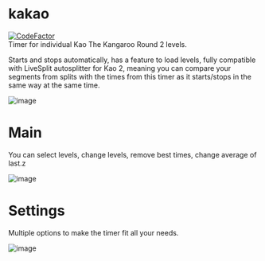 # kakao

[![CodeFactor](https://www.codefactor.io/repository/github/ru-mii/kakao/badge)](https://www.codefactor.io/repository/github/ru-mii/kakao)  
Timer for individual Kao The Kangaroo Round 2 levels.  

Starts and stops automatically, has a feature to load levels, fully compatible with LiveSplit autosplitter for Kao 2, meaning you can compare your segments from splits with the times from this timer as it starts/stops in the same way at the same time.

![image](https://user-images.githubusercontent.com/118167137/209756925-788281b5-c79d-409b-bb48-458121186709.png)

# Main
You can select levels, change levels, remove best times, change average of last.z

![image](https://user-images.githubusercontent.com/118167137/212000266-9af58574-0c3f-4dc2-8c17-c4e315aaccb5.png)

# Settings
Multiple options to make the timer fit all your needs.

![image](https://user-images.githubusercontent.com/118167137/212001514-660ef1d9-1f4b-47ff-bd1f-0c17e1977bd7.png)
